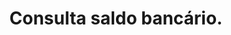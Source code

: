 ---
title: Consulta saldo bancário.
api:
  file: readme-hml-corebank.json
  operationId: get_v1-core-banking-balance-agency-account
hidden: false
---